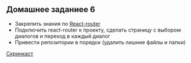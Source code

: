 ## Домашнее заданиее 6

- Закрепить знания по [React-router](https://reacttraining.com/react-router/web/guides/quick-start)
- Подключить react-router к проекту, сделать страницу с выбором диалогов и переход в каждый диалог
- Привести репозитории в порядок (удалить лишние файлы и папки)

[Скринкаст](https://drive.google.com/drive/folders/16rywNis9AEOjHSlBufWNAXwOWoAilord?usp=sharing)
